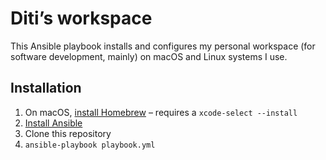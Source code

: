 # Diti’s workspace

This Ansible playbook installs and configures my personal workspace (for
software development, mainly) on macOS and Linux systems I use.

## Installation

1. On macOS, [install Homebrew](https://docs.brew.sh/Installation)
   – requires a `xcode-select --install`
2. [Install Ansible](http://docs.ansible.com/ansible/intro_installation.html)
3. Clone this repository
4. `ansible-playbook playbook.yml`
